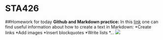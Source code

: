 # STA426
##Homework for today
**Github and Markdown practice:**
In this [link](http://www.markdowntutorial.com/) one can find useful information about how to create a text in Markdown:
*Create links
*Add images
*Insert blockquotes
*Write lists
*...
![](http://lifehacker.com/5943320/what-is-markdown-and-why-is-it-better-for-my-to-do-lists-and-notes)
